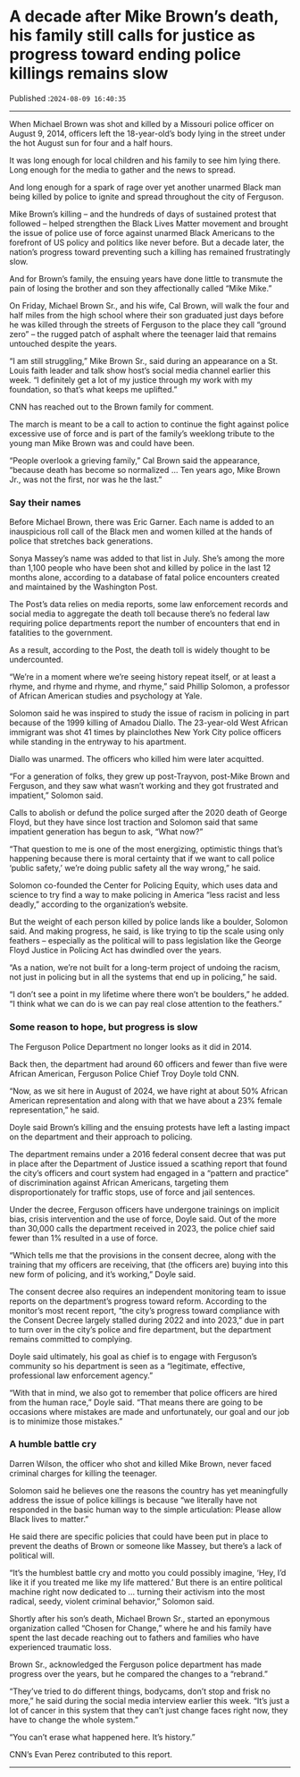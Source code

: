 # A decade after Mike Brown’s death, his family still calls for justice as progress toward ending police killings remains slow

Published :`2024-08-09 16:40:35`

---

When Michael Brown was shot and killed by a Missouri police officer on August 9, 2014, officers left the 18-year-old’s body lying in the street under the hot August sun for four and a half hours.

It was long enough for local children and his family to see him lying there. Long enough for the media to gather and the news to spread.

And long enough for a spark of rage over yet another unarmed Black man being killed by police to ignite and spread throughout the city of Ferguson.

Mike Brown’s killing – and the hundreds of days of sustained protest that followed – helped strengthen the Black Lives Matter movement and brought the issue of police use of force against unarmed Black Americans to the forefront of US policy and politics like never before. But a decade later, the nation’s progress toward preventing such a killing has remained frustratingly slow.

And for Brown’s family, the ensuing years have done little to transmute the pain of losing the brother and son they affectionally called “Mike Mike.”

On Friday, Michael Brown Sr., and his wife, Cal Brown, will walk the four and half miles from the high school where their son graduated just days before he was killed through the streets of Ferguson to the place they call “ground zero” – the rugged patch of asphalt where the teenager laid that remains untouched despite the years.

“I am still struggling,” Mike Brown Sr., said during an appearance on a St. Louis faith leader and talk show host’s social media channel earlier this week. “I definitely get a lot of my justice through my work with my foundation, so that’s what keeps me uplifted.”

CNN has reached out to the Brown family for comment.

The march is meant to be a call to action to continue the fight against police excessive use of force and is part of the family’s weeklong tribute to the young man Mike Brown was and could have been.

“People overlook a grieving family,” Cal Brown said the appearance, “because death has become so normalized … Ten years ago, Mike Brown Jr., was not the first, nor was he the last.”

### Say their names

Before Michael Brown, there was Eric Garner. Each name is added to an inauspicious roll call of the Black men and women killed at the hands of police that stretches back generations.

Sonya Massey’s name was added to that list in July. She’s among the more than 1,100 people who have been shot and killed by police in the last 12 months alone, according to a database of fatal police encounters created and maintained by the Washington Post.

The Post’s data relies on media reports, some law enforcement records and social media to aggregate the death toll because there’s no federal law requiring police departments report the number of encounters that end in fatalities to the government.

As a result, according to the Post, the death toll is widely thought to be undercounted.

“We’re in a moment where we’re seeing history repeat itself, or at least a rhyme, and rhyme and rhyme, and rhyme,” said Phillip Solomon, a professor of African American studies and psychology at Yale.

Solomon said he was inspired to study the issue of racism in policing in part because of the 1999 killing of Amadou Diallo. The 23-year-old West African immigrant was shot 41 times by plainclothes New York City police officers while standing in the entryway to his apartment.

Diallo was unarmed. The officers who killed him were later acquitted.

“For a generation of folks, they grew up post-Trayvon, post-Mike Brown and Ferguson, and they saw what wasn’t working and they got frustrated and impatient,” Solomon said.

Calls to abolish or defund the police surged after the 2020 death of George Floyd, but they have since lost traction and Solomon said that same impatient generation has begun to ask, “What now?”

“That question to me is one of the most energizing, optimistic things that’s happening because there is moral certainty that if we want to call police ‘public safety,’ we’re doing public safety all the way wrong,” he said.

Solomon co-founded the Center for Policing Equity, which uses data and science to try find a way to make policing in America “less racist and less deadly,” according to the organization’s website.

But the weight of each person killed by police lands like a boulder, Solomon said. And making progress, he said, is like trying to tip the scale using only feathers – especially as the political will to pass legislation like the George Floyd Justice in Policing Act has dwindled over the years.

“As a nation, we’re not built for a long-term project of undoing the racism, not just in policing but in all the systems that end up in policing,” he said.

“I don’t see a point in my lifetime where there won’t be boulders,” he added. “I think what we can do is we can pay real close attention to the feathers.”

### Some reason to hope, but progress is slow

The Ferguson Police Department no longer looks as it did in 2014.

Back then, the department had around 60 officers and fewer than five were African American, Ferguson Police Chief Troy Doyle told CNN.

“Now, as we sit here in August of 2024, we have right at about 50% African American representation and along with that we have about a 23% female representation,” he said.

Doyle said Brown’s killing and the ensuing protests have left a lasting impact on the department and their approach to policing.

The department remains under a 2016 federal consent decree that was put in place after the Department of Justice issued a scathing report that found the city’s officers and court system had engaged in a “pattern and practice” of discrimination against African Americans, targeting them disproportionately for traffic stops, use of force and jail sentences.

Under the decree, Ferguson officers have undergone trainings on implicit bias, crisis intervention and the use of force, Doyle said. Out of the more than 30,000 calls the department received in 2023, the police chief said fewer than 1% resulted in a use of force.

“Which tells me that the provisions in the consent decree, along with the training that my officers are receiving, that (the officers are﻿) buying into this new form of policing, and it’s working,” Doyle said.

The consent decree also requires an independent monitoring team to issue reports on the department’s progress toward reform. According to the monitor’s most recent report, “the city’s progress toward compliance with the Consent Decree largely stalled during 2022 and into 2023,” due in part to turn over in the city’s police and fire department, but the department remains committed to complying.

Doyle said ultimately, his goal as chief is to engage with Ferguson’s community so his department is seen as a “legitimate, effective, professional law enforcement agency.”

“With that in mind, we also got to remember that police officers are hired from the human race,” Doyle said. “That means there are going to be occasions where mistakes are made and unfortunately, our goal and our job is to minimize those mistakes.”

### A humble battle cry

Darren Wilson, the officer who shot and killed Mike Brown, never faced criminal charges for killing the teenager.

Solomon said he believes one the reasons the country has yet meaningfully address the issue of police killings is because “we literally have not responded in the basic human way to the simple articulation: Please allow Black lives to matter.”

He said there are specific policies that could have been put in place to prevent the deaths of Brown or someone like Massey, but there’s a lack of political will.

“It’s the humblest battle cry and motto you could possibly imagine, ‘Hey, I’d like it if you treated me like my life mattered.’ But there is an entire political machine right now dedicated to … turning their activism into the most radical, seedy, violent criminal behavior,” Solomon said.

Shortly after his son’s death, Michael Brown Sr., started an eponymous organization called “Chosen for Change,” where he and his family have spent the last decade reaching out to fathers and families who have experienced traumatic loss.

Brown Sr., acknowledged the Ferguson police department has made progress over the years, but he compared the changes to a “rebrand.”

“They’ve tried to do different things, bodycams, don’t stop and frisk no more,” he said during the social media interview earlier this week. “It’s just a lot of cancer in this system that they can’t just change faces right now, they have to change the whole system.”

“You can’t erase what happened here. It’s history.”

CNN’s Evan Perez contributed to this report.

---

